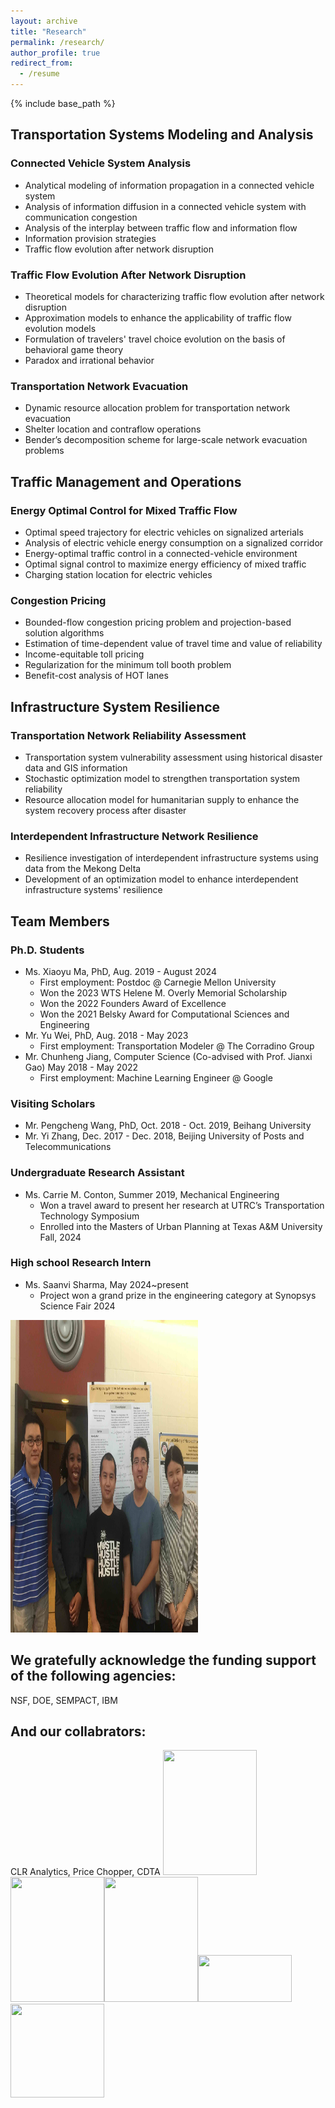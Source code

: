 ```yaml
---
layout: archive
title: "Research"
permalink: /research/
author_profile: true
redirect_from:
  - /resume
---
```


{% include base_path %}

Transportation Systems Modeling and Analysis
---

### Connected Vehicle System Analysis
- Analytical modeling of information propagation in a connected vehicle system
- Analysis of information diffusion in a connected vehicle system with communication congestion
- Analysis of the interplay between traffic flow and information flow
- Information provision strategies
- Traffic flow evolution after network disruption

### Traffic Flow Evolution After Network Disruption
- Theoretical models for characterizing traffic flow evolution after network disruption
- Approximation models to enhance the applicability of traffic flow evolution models
- Formulation of travelers' travel choice evolution on the basis of behavioral game theory
- Paradox and irrational behavior

### Transportation Network Evacuation
- Dynamic resource allocation problem for transportation network evacuation
- Shelter location and contraflow operations
- Bender’s decomposition scheme for large-scale network evacuation problems

Traffic Management and Operations
---

### Energy Optimal Control for Mixed Traffic Flow
- Optimal speed trajectory for electric vehicles on signalized arterials
- Analysis of electric vehicle energy consumption on a signalized corridor
- Energy-optimal traffic control in a connected-vehicle environment
- Optimal signal control to maximize energy efficiency of mixed traffic
- Charging station location for electric vehicles

### Congestion Pricing
- Bounded-flow congestion pricing problem and projection-based solution algorithms
- Estimation of time-dependent value of travel time and value of reliability
- Income-equitable toll pricing
- Regularization for the minimum toll booth problem
- Benefit-cost analysis of HOT lanes

Infrastructure System Resilience
---

### Transportation Network Reliability Assessment
- Transportation system vulnerability assessment using historical disaster data and GIS information
- Stochastic optimization model to strengthen transportation system reliability
- Resource allocation model for humanitarian supply to enhance the system recovery process after disaster

### Interdependent Infrastructure Network Resilience
- Resilience investigation of interdependent infrastructure systems using data from the Mekong Delta
- Development of an optimization model to enhance interdependent infrastructure systems' resilience

Team Members
---

### Ph.D. Students
- Ms. Xiaoyu Ma, PhD, Aug. 2019 - August 2024
  * First employment: Postdoc @ Carnegie Mellon University
  * Won the 2023 WTS Helene M. Overly Memorial Scholarship
  * Won the 2022 Founders Award of Excellence
  * Won the 2021 Belsky Award for Computational Sciences and Engineering
- Mr. Yu Wei, PhD, Aug. 2018 - May 2023
  * First employment: Transportation Modeler @ The Corradino Group
- Mr. Chunheng Jiang, Computer Science (Co-advised with Prof. Jianxi Gao) May 2018 - May 2022
  * First employment: Machine Learning Engineer @ Google


### Visiting Scholars
- Mr. Pengcheng Wang, PhD, Oct. 2018 - Oct. 2019, Beihang University
- Mr. Yi Zhang, Dec. 2017 - Dec. 2018, Beijing University of Posts and Telecommunications

### Undergraduate Research Assistant
- Ms. Carrie M. Conton, Summer 2019, Mechanical Engineering
  * Won a travel award to present her research at UTRC’s Transportation Technology Symposium
  * Enrolled into the Masters of Urban Planning at Texas A&M University Fall, 2024

### High school Research Intern
- Ms. Saanvi Sharma, May 2024~present
  * Project won a grand prize in the engineering category at Synopsys Science Fair 2024

<img src="../images/Group2018.jpeg" height="500" width="300">


We gratefully acknowledge the funding support of the following agencies:
---
NSF, DOE, SEMPACT, IBM

And our collabrators:
----
CLR Analytics, Price Chopper, CDTA
<img src="../images/mit.png" height="200" width="150"><img src="../images/usc.png" height="200" width="150"><img src="../images/yale.png" height="200" width="150"><img src="../images/gmu.png" height="75" width="150"><img src="../images/UCB.png" height="150" width="150">